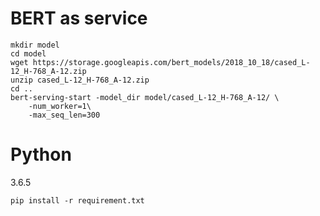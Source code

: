 # BERT as service

```
mkdir model
cd model
wget https://storage.googleapis.com/bert_models/2018_10_18/cased_L-12_H-768_A-12.zip
unzip cased_L-12_H-768_A-12.zip
cd ..
bert-serving-start -model_dir model/cased_L-12_H-768_A-12/ \
    -num_worker=1\
    -max_seq_len=300
```

# Python
3.6.5
```
pip install -r requirement.txt
```